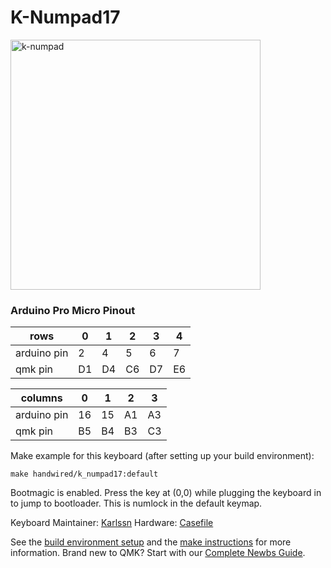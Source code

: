 K-Numpad17 
===
<img src="https://i.imgur.com/MasSa71.jpg" alt="k-numpad" width="400"/>

### Arduino Pro Micro Pinout
| rows        | 0   | 1   | 2   | 3   | 4   |
| ----------- | --- | --- | --- | --- | --- |
| arduino pin | 2   | 4   | 5   | 6   | 7   |
| qmk pin     | D1  | D4  | C6  | D7  | E6  |

| columns     | 0   | 1   | 2   | 3   |
| ----------- | --- | --- | --- | --- |
| arduino pin | 16  | 15  | A1  | A3  |
| qmk pin     | B5  | B4  | B3  | C3  |


Make example for this keyboard (after setting up your build environment):

    make handwired/k_numpad17:default

Bootmagic is enabled.  Press the key at (0,0) while plugging the keyboard in to jump to bootloader. This is numlock in the default keymap.

Keyboard Maintainer: [Karlssn](https://github.com/Karlssn)
Hardware: [Casefile](https://www.thingiverse.com/thing:4062409)

See the [build environment setup](https://docs.qmk.fm/#/getting_started_build_tools) and the [make instructions](https://docs.qmk.fm/#/getting_started_make_guide) for more information. Brand new to QMK? Start with our [Complete Newbs Guide](https://docs.qmk.fm/#/newbs).